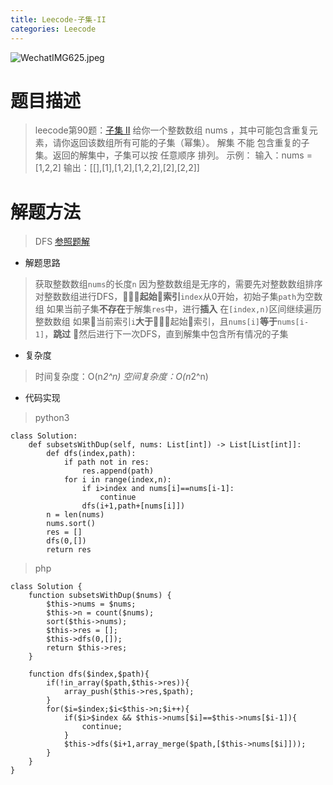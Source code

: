 ```yaml
---
title: Leecode-子集-II
categories: Leecode
---
```

![WechatIMG625.jpeg](https://upload-images.jianshu.io/upload_images/15325592-2298cd8e4e21d48c.jpeg?imageMogr2/auto-orient/strip%7CimageView2/2/w/1240)
<!-- more -->
#  题目描述

> leecode第90题：[子集 II](https://leetcode-cn.com/problems/subsets-ii/)
给你一个整数数组 nums ，其中可能包含重复元素，请你返回该数组所有可能的子集（幂集）。
解集 不能 包含重复的子集。返回的解集中，子集可以按 任意顺序 排列。
示例：
输入：nums = [1,2,2]
输出：[[],[1],[1,2],[1,2,2],[2],[2,2]]

#  解题方法

> DFS
[参照题解](https://leetcode-cn.com/problems/subsets-ii/solution/hui-su-fa-mo-ban-tao-lu-jian-hua-xie-fa-y4evs/)

- 解题思路

> 获取整数数组`nums`的长度`n`
因为整数数组是无序的，需要先对整数数组排序
对整数数组进行DFS，**起始索引**`index`从0开始，初始子集`path`为空数组
如果当前子集**不存在**于解集`res`中，进行**插入**
在`[index,n)`区间继续遍历整数数组
如果当前索引`i`**大于**起始索引，且`nums[i]`**等于**`nums[i-1]`，**跳过**
然后进行下一次DFS，直到解集中包含所有情况的子集

- 复杂度

> 时间复杂度：O(n*2^n)
空间复杂度：O(n*2^n)

- 代码实现

> python3

```
class Solution:
    def subsetsWithDup(self, nums: List[int]) -> List[List[int]]:
        def dfs(index,path):
            if path not in res:
                res.append(path)
            for i in range(index,n):
                if i>index and nums[i]==nums[i-1]:
                    continue
                dfs(i+1,path+[nums[i]])
        n = len(nums)
        nums.sort()
        res = []
        dfs(0,[])
        return res
```

> php

```
class Solution {
    function subsetsWithDup($nums) {
        $this->nums = $nums;
        $this->n = count($nums);
        sort($this->nums);
        $this->res = [];
        $this->dfs(0,[]);
        return $this->res;
    }

    function dfs($index,$path){
        if(!in_array($path,$this->res)){
            array_push($this->res,$path);
        }
        for($i=$index;$i<$this->n;$i++){
            if($i>$index && $this->nums[$i]==$this->nums[$i-1]){
                continue;
            }
            $this->dfs($i+1,array_merge($path,[$this->nums[$i]]));
        }
    }
}
```

